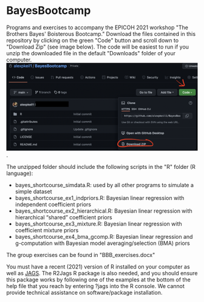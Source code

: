 # BayesBootcamp

Programs and exercises to accompany the EPICOH 2021 workshop "The Brothers Bayes' Boisterous Bootcamp." Download the files contained in this repository by clicking on the green "Code" button and scroll down to "Download Zip" (see image below). The code will be easiest to run if you unzip the downloaded file in the default "Downloads" folder of your computer. ![](download.png). 


The unzipped folder should include the following scripts in the "R" folder (R language):

- bayes\_shortcourse\_simdata.R: used by all other programs to simulate a simple dataset
- bayes\_shortcourse\_ex1\_indpriors.R: Bayesian linear regression with independent coefficient priors	
- bayes\_shortcourse\_ex2\_hierarchical.R: Bayesian linear regression with hierarchical “shared” coefficient priors	
- bayes\_shortcourse\_ex3\_mixture.R: Bayesian linear regression with coefficient mixture priors	
- bayes\_shortcourse\_ex4\_bma\_gcomp.R: Bayesian linear regression and g-computation with Bayesian model averaging/selection (BMA) priors

The group exercises can be found in "BBB_exercises.docx"

You must have a recent (2021) version of R installed on your computer as well as [JAGS](https://sourceforge.net/projects/mcmc-jags/). The R2Jags R package is also needed, and you should ensure this package works by following one of the examples at the bottom of the help file that you reach by entering ?jags into the R console. We cannot provide technical assistance on software/package installation.
